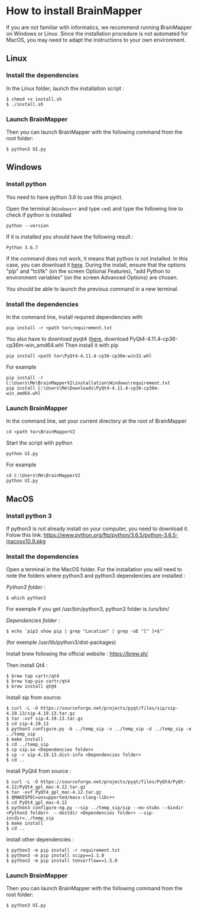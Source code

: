 # How to install BrainMapper
If you are not familiar with informatics, we recommend running BrainMapper on Windows or Linux. Since the installation procedure is not automated for MacOS, you may need to adapt the instructions to your own environment.

## Linux
### Install the dependencies
In the Linux folder, launch the installation script :
```shell
$ chmod +x install.sh
$ ./install.sh
```

### Launch BrainMapper
Then you can launch BrainMapper with the following command from the root folder:

```shell
$ python3 UI.py
```

## Windows

### Install python

You need to have python 3.6 to use this project.

Open the terminal (`Windows+r` and type `cmd`) and type the following line to
check if python is installed

```
python --version
``` 

If it is installed you should have the following result :

```
Python 3.6.7
```

If the command does not work, it means that python is not installed.
In this case, you can download it [here](https://www.python.org/downloads/release/python-367/).
During the install, ensure that the options "pip" and "tcl/tk" (on the screen Optional Features),
"add Python to environment variables" (on the screen Advanced Options) are chosen.

You should be able to launch the previous command in a new terminal.

### Install the dependencies

In the command line, install required dependencies with
```
pip install -r <path to>\requirement.txt
```

You also have to download pyqt4 ([here](https://www.lfd.uci.edu/~gohlke/pythonlibs/#pyqt4), download PyQt4-4.11.4-cp36-cp36m-win_amd64.whl
Then install it with pip

```
pip install <path to>\PyQt4‑4.11.4‑cp36‑cp36m‑win32.whl
```

For example 
```
pip install -r C:\Users\Me\BrainMapperV2\installation\Windows\requirement.txt
pip install C:\Users\Me\Downloads\PyQt4-4.11.4-cp36-cp36m-win_amd64.whl
```

### Launch BrainMapper

In the command line, set your current directory at the root of BrainMapper
```
cd <path to>\BrainMapperV2
```

Start the script with python
```
python UI.py
```

For example
```
cd C:\Users\Me\BrainMapperV2
python UI.py
```



## MacOS
### Install python 3
If python3 is not already install on your computer, you need to download it. Folow this link:
https://www.python.org/ftp/python/3.6.5/python-3.6.5-macosx10.9.pkg

### Install the dependencies
Open a terminal in the MacOS folder.
For the installation you will need to note the folders where python3 and python3 dependencies are installed :

_Python3 folder_ :
```shell
$ which python3
```
For exemple if you get /usr/bin/python3, python3 folder is /urs/bin/

_Dependencies folder :_
```shell
$ echo `pip3 show pip | grep "Location" | grep -oE "[^ ]+$"`
```
(for exemple /usr/lib/python3/dist-packages)

Install brew following the official website : https://brew.sh/

Then install Qt4 :

```shell
$ brew tap cartr/qt4
$ brew tap-pin cartr/qt4
$ brew install qt@4
```
Install sip from source:

```shell
$ curl -L -O https://sourceforge.net/projects/pyqt/files/sip/sip-4.19.13/sip-4.19.13.tar.gz
$ tar -xvf sip-4.19.13.tar.gz
$ cd sip-4.19.13
$ python3 configure.py -b ../temp_sip -v ../temp_sip -d ../temp_sip -e ../temp_sip
$ make install
$ cd ../temp_sip
$ cp sip.so <Dependencies folder>
$ cp -r sip-4.19.13.dist-info <Dependencies folder>
$ cd ..
```

Install PyQt4 from source :

```shell
$ curl -L -O https://sourceforge.net/projects/pyqt/files/PyQt4/PyQt-4.12/PyQt4_gpl_mac-4.12.tar.gz
$ tar -xvf PyQt4_gpl_mac-4.12.tar.gz
$ QMAKESPEC=unsupported/macx-clang-libc++
$ cd PyQt4_gpl_mac-4.12
$ python3 configure-ng.py --sip ../temp_sip/sip --no-stubs --bindir <Python3 folder>  --destdir <Dependencies folder> --sip-incdir=../temp_sip
$ make install
$ cd ..
```
Install other dependencies :

```shell
$ python3 -m pip install -r requirement.txt
$ python3 -m pip install scipy==1.1.0
$ python3 -m pip install tensorflow==1.5.0
```


### Launch BrainMapper
Then you can launch BrainMapper with the following command from the root folder:

```shell
$ python3 UI.py
```
